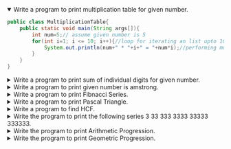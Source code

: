 
<details open>
<summary>Write a program to print multiplication table for given number.</summary>
<p>

```java
public class MultiplicationTable{  
    public static void main(String args[]){  
        int num=5;// assume given number is 5
        for(int i=1; i <= 10; i++){//loop for iterating an list upto 10 numbers
            System.out.println(num+" * "+i+" = "+num*i);//performing multiplication and print it out here
        }
    }  
}  
```

</p>
</details> 


<details>
<summary>Write a program to print sum of individual digits for given number.</summary>
<p>

```java
public class App{  
    public static void main(String args[]){  
        int m, n, sum = 0;
        m = 456;//stroing the number in m variable
        while(m > 0) {
            n = m % 10;//performing modulo of the number
            sum = sum + n;//calculating sum of individual digits
            m = m / 10;//performing division
        }
        System.out.println("Sum of Digits:"+sum);//printing the sum of individual digits
    }  
}  
```

</p>
</details> 


<details>
<summary>Write a program to print given number is amstrong.</summary>
<p>

```java
public class Amstrong{  
    public static void main(String args[]){  
        int number , originalNumber= 371, remainder, result = 0;

        number=originalNumber ;//storing the original number in another variable

        while ( number != 0)//checking that number is equal to zero or not
        {
            remainder =  number % 10;//calculating modulus value
            result += Math.pow(remainder, 3);//calculation result
            number /= 10;//performing division
        }

        if(result == originalNumber)//checking whether the given result is equal to original number or not 
            System.out.println(originalNumber + " is an Armstrong number.");//printing if the given number is amstrong 
        else
            System.out.println(originalNumber + " is not an Armstrong number.");//printing if the given number is not an amstrong
    }  
}  
```

</p>
</details> 


<details>
<summary>Write a program to print Fibnacci Series.</summary>
<p>

```java
public class FibnacciSeries{  
    public static void main(String args[]){  
        int n1=0,n2=1,n3,i,count=10;    
	System.out.print(n1+" "+n2); //printing first two elements  

	for(i=2;i<count;++i) {    
	  n3=n1+n2;  //adding first two elements and storing another variable  
	  System.out.print(" "+n3);  //printing the sum of first two numbers  
	  n1=n2; //storing n2 in n1
	  n2=n3;  //storing n3 in n2  
	}
    }  
}  
```

</p>
</details> 

<details>
<summary>Write a program to print Pascal Triangle.</summary>
<p>

```java
public class PascalTriangle{  
    public static void main(String args[]){  
       	int r, i, k, number=1, j;
	r = 4;//stroing the number of rows in r variable

	for(i=0;i<r;i++) {
		for(k=r; k>i; k--) {
			System.out.print(" ");//printin empty other than the elements in the traingle shape
		}
	number = 1;
		for(j=0;j<=i;j++) {
			 System.out.print(number+ " ");
	 number = number * (i - j) / (j + 1);//printing the elements based on considering the number of rows
		}
		System.out.println();
	}
    }  
}  
```

</p>
</details> 


<details>
<summary>Write a program to find HCF.</summary>
<p>

```java
import java.util.Scanner;
public class HCF{  
    public static void main(String args[]){  
       	int a, b, x, y, t, hcf, lcm;
        Scanner scan = new Scanner(System.in);
		
        System.out.print("Enter Two Number : ");
        x = scan.nextInt();//storing first number in x
        y = scan.nextInt();//storing second number in y
		
        a = x;//stroing x in a
        b = y;//stroing y in b
		
        while(b != 0)//checking b not equal to zero
        {
            t = b;//then place b value in t
            b = a%b;//perform modulo operation
            a = t;//store t value in a
        }
		
        hcf = a;//place a value in hcf
        lcm = (x*y)/hcf;//formula for lcm 
		
        System.out.print("HCF = " +hcf);//print hcf
        System.out.print("\nLCM = " +lcm);//print lcm
        scan.close();//closing the object
    }  
}  
```

</p>
</details>

<details>
<summary>Write the program to print the following series 3 33 333 3333 33333 333333.</summary>
<p>

```java
import java.util.Scanner;
public class PatternSeries {
	public static void main(String[] args) {
		Scanner scanner = new Scanner(System.in);
		System.out.println("Enter the N value for the series : ");
		int N = scanner.nextInt();
		
		int baseValue = 3;
		int result = 0;
		for(int i=0;i<N;i++){
			result = result + baseValue * (int)Math.pow(10, i);
			System.out.print(result+" ");
		}
		
		System.out.print("\nUsing String approach: ");
		//Alternate approach
		String s = "";
		for(int i=0;i<N;i++){
			s += "3";
			System.out.print(s+" ");
		}
		
		scanner.close();
	}
} 
```

</p>
</details> 
	
<details>
<summary>Write the program to print Arithmetic Progression.</summary>
<p>

```java
import java.util.Scanner;
public class ArithmeticProgression {
	public static void main(String[] args) {
		Scanner scanner = new Scanner(System.in);
		System.out.println("Enter the start value of the series : ");
		int a = scanner.nextInt();
		System.out.println("Enter the common ratio : ");
		int d = scanner.nextInt();
		System.out.println("Enter the value (N) for the series : ");
		int N = scanner.nextInt();
	
		//printing the first value
		System.out.print(a+" ");
		for(int i=1;i<=N;i++){
			//current a will denote the previous value
			a = a + d;
			//new value a is calculated for the i-th iteration
			System.out.print(a+" ");
		}
		
		scanner.close();
	}
} 
```

</p>
</details> 

<details>
<summary>Write the program to print Geometric Progression.</summary>
<p>

```java
import java.util.Scanner;
public class GeometricProgression {
	public static void main(String[] args) {
		Scanner scanner = new Scanner(System.in);
		System.out.println("Enter the start value of the series : ");
		int a = scanner.nextInt();
		System.out.println("Enter the common ratio : ");
		int r = scanner.nextInt();
		System.out.println("Enter the value (N) for the series : ");
		int N = scanner.nextInt();
	
		//printing the first value
		System.out.print(a+" ");
		for(int i=1;i<=N;i++){
			//current a will denote the previous value
			a = a * r;
			//new value a is calculated for the i-th iteration
			System.out.print(a+" ");
		}
		
		scanner.close();
	}
}
```

</p>
</details> 
